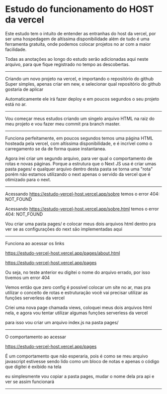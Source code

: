 # Estudo do funcionamento do HOST da vercel

Este estudo tem o intuito de entender as entranhas do host da vercel, por ser uma hospedagem de altíssima disponibilidade
além de tudo é uma ferramenta gratuita, onde podemos colocar projetos no ar com a maior facilidade.

Todas as anotações ao longo do estudo serão adicionadas aqui neste arquivo, para que fique registrado no tempo as descobertas.

---

Criando um novo projeto na vercel, e importando o repositório do github
Super simples, apenas criar em new, e selecionar qual repositório do github gostaria de aplicar

Automaticamente ele irá fazer deploy e em poucos segundos o seu projeto está no ar.

---

Vou começar meus estudos criando um singelo arquivo HTML na raiz do meu projeto e vou fazer meu commit pra branch master.

---

Funciona perfeitamente, em poucos segundos temos uma página HTML hosteada pela vercel, com altíssima disponibilidade, e 
é incrível como o carregamento se da de forma quase instantanea.

Agora irei criar um segundo arquivo, para ver qual o comportamento de rotas e novas páginas. Porque a estrutura que o Next JS
usa é criar umas pasta pages/ e qualquer arquivo dentro desta pasta se torna uma "rota" porém não estamos utilizando o next
apenas o servido da vercel que é otimizado para o next.

---

Acessando https://estudo-vercel-host.vercel.app/sobre temos o error 404: NOT_FOUND

Acessando https://estudo-vercel-host.vercel.app/sobre.html temos o error 404: NOT_FOUND

Vou criar uma pasta pages/ e colocar meus dois arquivos html dentro pra ver se as configurações do next são implementadas aqui

---

Funciona ao acessar os links

https://estudo-vercel-host.vercel.app/pages/about.html

https://estudo-vercel-host.vercel.app/pages

Ou seja, no teste anterior eu digitei o nome do arquivo errado, por isso tivemos um error 404

Vemos então que zero config é possível colocar um site no ar, mas pra utilizar o conceito de rotas e estruturação você vai precisar
utilizar as funções serverless da vercel

Criei uma nova page chamada views, coloquei meus dois arquivos html nela, e agora vou tentar utilizar algumas funções serverless da vercel

para isso vou criar um arquivo index.js na pasta pages/

---

O comportamento ao acessar 

https://estudo-vercel-host.vercel.app/pages

É um comportamento que não esperaria, pois é como se meu arquivo javascript estivesse sendo lido como um bloco de notas
e apenas o código que digitei é exibido na tela

eu simplesmente vou copiar a pasta pages, mudar o nome dela pra api e ver se assim funcionará

---